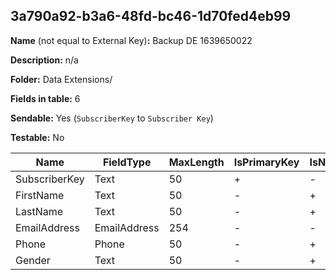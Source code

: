 ## 3a790a92-b3a6-48fd-bc46-1d70fed4eb99

**Name** (not equal to External Key)**:** Backup DE 1639650022

**Description:** n/a

**Folder:** Data Extensions/

**Fields in table:** 6

**Sendable:** Yes (`SubscriberKey` to `Subscriber Key`)

**Testable:** No

| Name | FieldType | MaxLength | IsPrimaryKey | IsNullable | DefaultValue |
| --- | --- | --- | --- | --- | --- |
| SubscriberKey | Text | 50 | + | - |  |
| FirstName | Text | 50 | - | + |  |
| LastName | Text | 50 | - | + |  |
| EmailAddress | EmailAddress | 254 | - | - |  |
| Phone | Phone | 50 | - | + |  |
| Gender | Text | 50 | - | + |  |
